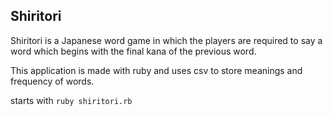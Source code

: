 ## Shiritori
Shiritori is a Japanese word game in which the players are required to say a word which begins with the final kana of the previous word.

This application is made with ruby and uses csv to store meanings and frequency of words.

starts with `ruby shiritori.rb`